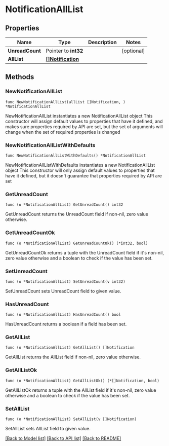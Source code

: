 # NotificationAllList

## Properties

Name | Type | Description | Notes
------------ | ------------- | ------------- | -------------
**UnreadCount** | Pointer to **int32** |  | [optional] 
**AllList** | [**[]Notification**](Notification.md) |  | 

## Methods

### NewNotificationAllList

`func NewNotificationAllList(allList []Notification, ) *NotificationAllList`

NewNotificationAllList instantiates a new NotificationAllList object
This constructor will assign default values to properties that have it defined,
and makes sure properties required by API are set, but the set of arguments
will change when the set of required properties is changed

### NewNotificationAllListWithDefaults

`func NewNotificationAllListWithDefaults() *NotificationAllList`

NewNotificationAllListWithDefaults instantiates a new NotificationAllList object
This constructor will only assign default values to properties that have it defined,
but it doesn't guarantee that properties required by API are set

### GetUnreadCount

`func (o *NotificationAllList) GetUnreadCount() int32`

GetUnreadCount returns the UnreadCount field if non-nil, zero value otherwise.

### GetUnreadCountOk

`func (o *NotificationAllList) GetUnreadCountOk() (*int32, bool)`

GetUnreadCountOk returns a tuple with the UnreadCount field if it's non-nil, zero value otherwise
and a boolean to check if the value has been set.

### SetUnreadCount

`func (o *NotificationAllList) SetUnreadCount(v int32)`

SetUnreadCount sets UnreadCount field to given value.

### HasUnreadCount

`func (o *NotificationAllList) HasUnreadCount() bool`

HasUnreadCount returns a boolean if a field has been set.

### GetAllList

`func (o *NotificationAllList) GetAllList() []Notification`

GetAllList returns the AllList field if non-nil, zero value otherwise.

### GetAllListOk

`func (o *NotificationAllList) GetAllListOk() (*[]Notification, bool)`

GetAllListOk returns a tuple with the AllList field if it's non-nil, zero value otherwise
and a boolean to check if the value has been set.

### SetAllList

`func (o *NotificationAllList) SetAllList(v []Notification)`

SetAllList sets AllList field to given value.



[[Back to Model list]](../README.md#documentation-for-models) [[Back to API list]](../README.md#documentation-for-api-endpoints) [[Back to README]](../README.md)


